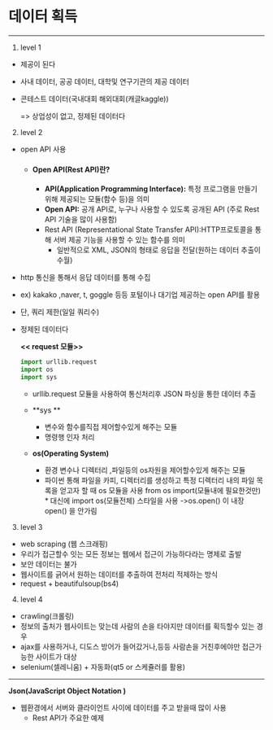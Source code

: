 

# 데이터 획득

<hr>

1. level 1 

- 제공이 된다

- 사내 데이터, 공공 데이터, 대학및 연구기관의 제공 데이터

- 콘테스트 데이터(국내대회 해외대회(캐글kaggle)) 

  => 상업성이 없고, 정제된 데이터다    

  

2. level 2

- open API 사용

  - #### Open API(Rest API)란?

    - **API(Application Programming Interface):**
      특정 프로그램을 만들기 위해 제공되는 모듈(함수 등)을 의미
    - **Open API:** 공개 API로, 누구나 사용할 수 있도록 공개된 API (주로 Rest API 기술을 많이 사용함)
    - Rest API (Representational State Transfer API):HTTP프로토콜을 통해 서버 제공 기능을 사용할 수 있는 함수를 의미
      - 일반적으로 XML, JSON의 형태로 응답을 전달(원하는 데이터 추출이 수월)

- http 통신을 통해서 응답 데이터를 통해 수집

- ex) kakako ,naver, t, goggle 등등 포털이나 대기업 제공하는 open  API를 활용

- 단, 쿼리 제한(일일 쿼리수)

- 정제된 데이터다

  **<<  request 모듈>>**

  ```python
  import urllib.request
  import os
  import sys
  ```

  - urllib.request 모듈을 사용하여 통신처리후 JSON 파싱을 통한 데이터 추출

  - **sys **
      - 변수와 함수를직접 제어할수있게 해주는 모듈 
      - 명령행 인자 처리
  - **os(Operating System)**
      - 환경 변수나 디렉터리 ,파일등의 os자원을 제어할수있게 해주는 모듈 
      - 파이썬 통해 파일을 카피, 디렉터리를 생성하고 특정 디렉터리 내의 파일 목록을 얻고자 할 때 os 모듈을 사용
        from os import(모듈내에 필요한것만) * 대신에 import os(모듈전체) 스타일을 사용 ->os.open() 이 내장 open() 을 안가림

  

3. level 3

- web scraping (웹 스크래핑)
- 우리가 접근할수 잇는 모든 정보는 웹에서 접근이 가능하다라는 명제로 출발
- 보안 데이터는 불가
- 웹사이트를 긁어서 원하는 데이터를 추출하여 전처리 적제하는 방식
- request + beautifulsoup(bs4)



4. level 4

- crawling(크롤링)
- 정보의 출처가 웹사이트는 맞는데 사람의 손을 타야지만 데이터를 획득할수 있는 경우
- ajax를 사용하거나, 디도스 방어가 들어갔거나,등등 사람손을 거친후에야만
  접근가능한 사이트가 대상
- selenium(셀레니움) + 자동화(qt5 or 스케쥴러를 활용)



---

**Json(JavaScript Object Notation )**

- 웹환경에서 서버와 클라이언트 사이에 데이터를 주고 받을때 많이 사용
  - Rest API가 주요한 예제

